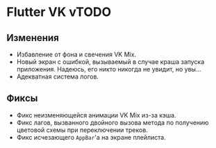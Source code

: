<!-- markdownlint-disable MD033 -->

# Flutter VK vTODO

## Изменения

- Избавление от фона и свечения VK Mix.
- Новый экран с ошибкой, вызываемый в случае краша запуска приложения. Надеюсь, его никто никогда не увидит, но увы...
- Адекватная система логов.

## Фиксы

- Фикс неизменяющейся анимации VK Mix из-за кэша.
- Фикс лагов, вызванного двойного вызова метода по получению цветовой схемы при переключении треков.
- Фикс исчезающего `AppBar`'а на экране плейлиста.

<!-- Изменения с других Pre-release версий, которые должны быть отображены в non-pre версии: -->

<!--
- ⚡️ Кэширование списка треков и плейлистов. Данный функционал находится под большим сомнением в плане стабильности.
- Реализация оффлайн режима.
- Функционал загрузки текста песен со Spotify. В моей библиотеке из 460 треков, данная настройка сумела загрузить около 250 текстов песен, т.е., ~55%!
- Функционал загрузки обложек при помощи Deezer. Если приложение видит, что у трека нет обложки, то включённая настройка позволит ему найти обложку для трека через сервис Deezer. К примеру, в моей библиотеке из 460 треков, включённая настройка сумела увеличить количество обложек на ~60%.
- Настройка для использования более точного алгоритма получения цветов плеера.
- Реализация раздела "В реальном времени", который содержит в себе VK Mix, а так же мини-плейлисты "Какой сейчас вайб?".
- Реализация "VK Mix".
- Реализация плейлистов "Какой сейчас вайб?".
- Функционал для замены обложки трека.
- Проверка на наличие новых обновлений при запуске приложения происходит только в profile/release версиях.
- Возможность выделить текст названия и описания плейлиста.
- Теперь долгое нажатие на название трека в мини-плеере открывает плейлист с выбранным треком.
- Использование больше оптимизированной операции сравнения классов между друг-другом.
- Отображение подписи трека (subtitle), иконки Explicit в миниплеере (снизу), а так же полноэкранном плеере.
- Покраска иконки Explicit в зависимости от цветовой схемы приложения.
- Отображение подписи трека (subtitle) в Android-уведомлении.
- Кнопка "Поделиться файлом логов" на Windows открывает папку с файлом.
- Избавление от AppBar'а во время скроллинга при мобильном интерфейсе на экране плейлиста.
- Увеличение скругления многих элементов интерфейса.
- Удаление обложек трека после удаления кэшированного трека.
- Временно избавился от функционала по добавлению трека в очередь.
- Отображение ошибки в случае проблемы добавления нового трека аудио микса.
- Использование SnackBar'а для отображения ошибок получения обновлений вместо полноэкранного диалога.
- Кнопка для очистки локальной базы данных треков.
- Нажатие на изображение трека в полноэкранном плеере теперь делает изображение большим.
- Использование `Audio.mediaKey` для как ключ для хранения кэша изображений альбомов.
- Избавление от полей `memCachedX` для улучшения качества изображений.
- Нажатие на медиа уведомление теперь теперь открывает полноэкранный плеер.
- Реализация кнопки "экспорт списка треков" на экране профиля.
- Анимация для появления/исчезновения FAB'а.
- Использование других кнопок для "главного" действия в диалогах.
- Изменение примерного размера кэша треков.
- Совершенно новый, красивый и прекрасный экран профиля.
- Изменение горизонтального расстояния у полоски прогресса миниплеера на мобильном интерфейсе.
- Избавление от FAB'а на экране плейлиста, если плеер запущен.
- Удаление файла установщика после обновления приложения.
- Эффект прозрачности снизу для блока текста песни.
- Небольшое расстояние по бокам для блока текста песни.
- Опция для включения OLED-темы, которая помогает сохранить заряд батареи на OLED-экранах.
- Настройка для автоматической остановки плеера после паузы на долгое время. По-умолчанию, эта настройка включена, и приложение останавливает работу плеера спустя 10 минут неактивности.
- Кнопка "Поделиться файлом логов".
- Изображения треков теперь находятся в отдельной папке.
- Использование другого изображения при авторизации.
- Зажатие кнопки <kbd>Left Shift</kbd> перед открытием полноэкранного плеера не открывает его на весь экран на Windows.
- Логирование информации о версии приложения при запуске.
- Диалог с предупреждением о примерном размере плейлиста в мегабайтах/гигабайтах перед запуском кэширования.
- Возможность для отмены кэширования без удаления треков.
- Большая кнопка в правом нижнем углу на экране плейлистов на мобильном интерфейсе, позволяющая управлять воспроизведением треков в плейлисте.
- Кнопка для кэширования отдельного трека.
- Сохранение информации о кэшированности трека в БД после прослушивания.
- Анимация загрузки при кэшировании треков.
- Удаление кнопки "установить обложку" за ненадобностью.
- Удаление старой папки `tracks`, которая использовалась для старой реализации системы кэширования, и сейчас она не используется. Данное изменение не затронет кэш существующих треков.
- Улучшение качества изображений (обложки, плейлисты, ...) в зависимости от дисплея, на котором запущено приложение (display pixel ratio).
- Перемотка трека теперь перекидывает на момент в тексте песни.
- Отключение "свечения" у полноэкранного плеера при паузе.

- Фикс работы перемешивания плейлистов (Shuffle) на OS Windows. Для этого пришлось сильно модифицировать библиотеку, отвечающую за воспроизведение музыки (`just_audio_media_kit`).
- Фикс работы плеера на OS Windows.
- Фикс лагов на главном экране приложения.
- Фикс настройки "остановка при неактивности".
- Фикс замены несинхронизированного текста песни на синхронизированный со Spotify.
- Фикс обновления названия трека из кэша.
- Фикс работы OLED темы при светлой теме.
- Фикс работы плеера при запуске приложения.
- Фикс невозможности получить lyrics текстов песен из-за кэша в БД.
- Фикс глючной кнопки паузы/воспроизведения во время загрузки трека.
- Фикс отсутствия обложек после подключения рекомендаций.
- Фикс медиа уведомления на Android при остановке воспроизведения.
- Фикс запуска кэширования фаворитных треков в случае, если пользователь не включал кэширование.
- Фикс того, что Android удалял обложки треков без ведома пользователя.
- Фикс постоянного получения рекомендаций при переходе на главный экран.
- Фикс сортировки плейлистов для разделов "Плейлисты для Вас" и "Совпадения по вкусам".
- Фикс редкого бага, из-за которого цвета панели навигации ломались.
- Фикс "вылезающего" текста у названий плейлистов (*overflow*) у некоторых плейлистов.
- Фикс мигания обложки на полноэкранном мобильном плеере, если обложка одинакова.
- Фикс автоматического запуска загрузки сторонних плейлистов, если в них включено кэширование.
- Фикс того, что плейлисты имеют разные изображения в кэше.
- Фикс отображения изображений у сторонних плейлистов.
- Фикс авторизации у некоторых пользователей.
- Фикс установщика для Windows.
- Фикс кэширования текстов песен.
- Фикс запуска кэширования плейлиста "лайкнутые треки" после восстановления интернет соединения.
- Фикс добавления новых лайкнутых треков.
- Фикс авторизации Spotify на мобильной версии.
- Фикс работы VK Mix на Android.
- Фикс отсутствующего Skeleton Loader'а для раздела VK Mix.
- Фикс не меняющегося текста песни при переключении трека мобильного интерфейса.
- Фикс "смещения" текстов песен у некоторых треков.
- Фикс "фейковых" плейлистов после выхода из аккаунта.
- Фикс отображения "маленьких" плейлистов из раздела "VK Mix" в разделе "Плейлисты для Вас".
- Фикс повторного запуска аудио-микс плейлиста (VK Mix).
- Фикс отображения полноэкранного плеера при отсутвующего последующего трека в плейлисте.
- Фикс загрузки обложек треков с Deezer после сброса БД.
- Фикс изменение обложки в медиа-уведомлении Android после изменения или загрузки обложки с Deezer.
- Фикс получения обложек с Deezer, если ничего не было найдено.
- Фикс "невидимой" зоны на экране плейлиста при мобильном интерфейсе, мешающий скроллингу.
- Фикс загрузки неправильных обложек с Deezer.
- Фикс неизменяющегося интерфейса при остановке плеера.
- Фикс открытия полноэкранного плейлиста зажатием названия трека на ПК.
- Фикс отображения VK Mix без подключённых рекомендаций ВКонтакте.
- Обработка исчезнувшего по какой-то причине VK Mix.
- Фиксы работы синхронизированных тексов песен.
-->
